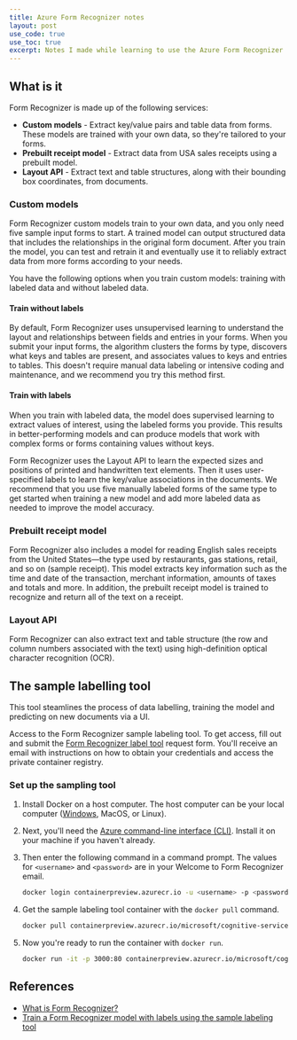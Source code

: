 ```yaml
---
title: Azure Form Recognizer notes
layout: post
use_code: true
use_toc: true
excerpt: Notes I made while learning to use the Azure Form Recognizer
---
```


## What is it

Form Recognizer is made up of the following services:

- **Custom models** - Extract key/value pairs and table data from forms. These models are trained with your own data, so they're tailored to your forms.
- **Prebuilt receipt model** - Extract data from USA sales receipts using a prebuilt model.
- **Layout API** - Extract text and table structures, along with their bounding box coordinates, from documents.

### Custom models

Form Recognizer custom models train to your own data, and you only need five sample input forms to start. A trained model can output structured data that includes the relationships in the original form document. After you train the model, you can test and retrain it and eventually use it to reliably extract data from more forms according to your needs.

You have the following options when you train custom models: training with labeled data and without labeled data.

#### Train without labels

By default, Form Recognizer uses unsupervised learning to understand the layout and relationships between fields and entries in your forms. When you submit your input forms, the algorithm clusters the forms by type, discovers what keys and tables are present, and associates values to keys and entries to tables. This doesn't require manual data labeling or intensive coding and maintenance, and we recommend you try this method first.

#### Train with labels

When you train with labeled data, the model does supervised learning to extract values of interest, using the labeled forms you provide. This results in better-performing models and can produce models that work with complex forms or forms containing values without keys.

Form Recognizer uses the Layout API to learn the expected sizes and positions of printed and handwritten text elements. Then it uses user-specified labels to learn the key/value associations in the documents. We recommend that you use five manually labeled forms of the same type to get started when training a new model and add more labeled data as needed to improve the model accuracy.

### Prebuilt receipt model

Form Recognizer also includes a model for reading English sales receipts from the United States—the type used by restaurants, gas stations, retail, and so on (sample receipt). This model extracts key information such as the time and date of the transaction, merchant information, amounts of taxes and totals and more. In addition, the prebuilt receipt model is trained to recognize and return all of the text on a receipt.

### Layout API

Form Recognizer can also extract text and table structure (the row and column numbers associated with the text) using high-definition optical character recognition (OCR).

## The sample labelling tool

This tool steamlines the process of data labelling, training the model and predicting on new documents via a UI.

Access to the Form Recognizer sample labeling tool. To get access, fill out and submit the [Form Recognizer label tool](https://aka.ms/LabelToolRequestAccess) request form. You'll receive an email with instructions on how to obtain your credentials and access the private container registry.

### Set up the sampling tool

1. Install Docker on a host computer. The host computer can be your local computer ([Windows](https://docs.docker.com/docker-for-windows/), MacOS, or Linux).

2. Next, you'll need the [Azure command-line interface (CLI)](https://docs.microsoft.com/cli/azure/install-azure-cli?view=azure-cli-latest). Install it on your machine if you haven't already.

3. Then enter the following command in a command prompt. The values for `<username>` and `<password>` are in your Welcome to Form Recognizer email.

    ```bash
    docker login containerpreview.azurecr.io -u <username> -p <password>
    ```

4. Get the sample labeling tool container with the `docker pull` command.

    ```bash
    docker pull containerpreview.azurecr.io/microsoft/cognitive-services-form-recognizer-custom-supervised-labeltool:latest
    ```

5. Now you're ready to run the container with `docker run`.

    ```bash
    docker run -it -p 3000:80 containerpreview.azurecr.io/microsoft/cognitive-services-form-recognizer-custom-supervised-labeltool eula=accept
    ```

## References

- [What is Form Recognizer?](https://docs.microsoft.com/en-us/azure/cognitive-services/form-recognizer/overview)
- [Train a Form Recognizer model with labels using the sample labeling tool](https://docs.microsoft.com/en-us/azure/cognitive-services/form-recognizer/quickstarts/label-tool)
